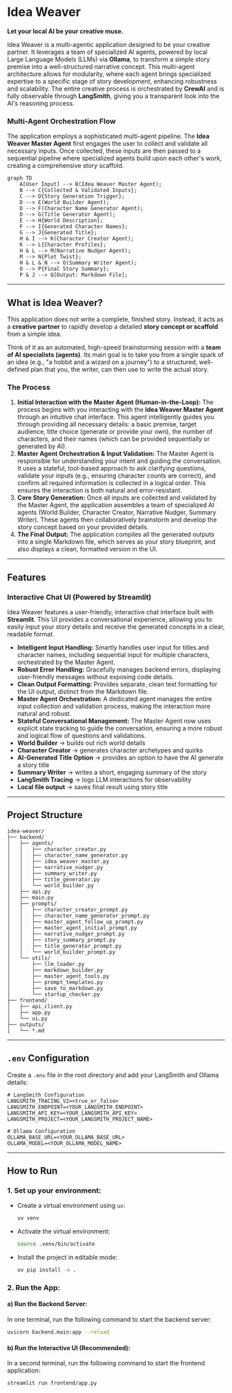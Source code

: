 # Idea Weaver

**Let your local AI be your creative muse.**

Idea Weaver is a multi-agentic application designed to be your creative partner. It leverages a team of specialized AI agents, powered by local Large Language Models (LLMs) via **Ollama**, to transform a simple story premise into a well-structured narrative concept. This multi-agent architecture allows for modularity, where each agent brings specialized expertise to a specific stage of story development, enhancing robustness and scalability. The entire creative process is orchestrated by **CrewAI** and is fully observable through **LangSmith**, giving you a transparent look into the AI's reasoning process.

### Multi-Agent Orchestration Flow

The application employs a sophisticated multi-agent pipeline. The **Idea Weaver Master Agent** first engages the user to collect and validate all necessary inputs. Once collected, these inputs are then passed to a sequential pipeline where specialized agents build upon each other's work, creating a comprehensive story scaffold.

```mermaid
graph TD
    A[User Input] --> B(Idea Weaver Master Agent);
    B --> C{Collected & Validated Inputs};
    C --> D{Story Generation Trigger};
    D --> E(World Builder Agent);
    D --> F(Character Name Generator Agent);
    D --> G(Title Generator Agent);
    E --> H{World Description};
    F --> I{Generated Character Names};
    G --> J{Generated Title};
    H & I --> K(Character Creator Agent);
    K --> L{Character Profiles};
    H & L --> M(Narrative Nudger Agent);
    M --> N{Plot Twist};
    H & L & N --> O(Summary Writer Agent);
    O --> P{Final Story Summary};
    P & J --> Q[Output: Markdown File];
```

---

## What is Idea Weaver?

This application does not write a complete, finished story. Instead, it acts as a **creative partner** to rapidly develop a detailed **story concept or scaffold** from a simple idea.

Think of it as an automated, high-speed brainstorming session with a **team of AI specialists (agents)**. Its main goal is to take you from a single spark of an idea (e.g., "a hobbit and a wizard on a journey") to a structured, well-defined plan that you, the writer, can then use to write the actual story.

### The Process

1.  **Initial Interaction with the Master Agent (Human-in-the-Loop):** The process begins with you interacting with the **Idea Weaver Master Agent** through an intuitive chat interface. This agent intelligently guides you through providing all necessary details: a basic premise, target audience, title choice (generate or provide your own), the number of characters, and their names (which can be provided sequentially or generated by AI).
2.  **Master Agent Orchestration & Input Validation:** The Master Agent is responsible for understanding your intent and guiding the conversation. It uses a stateful, tool-based approach to ask clarifying questions, validate your inputs (e.g., ensuring character counts are correct), and confirm all required information is collected in a logical order. This ensures the interaction is both natural and error-resistant.
3.  **Core Story Generation:** Once all inputs are collected and validated by the Master Agent, the application assembles a team of specialized AI agents (World Builder, Character Creator, Narrative Nudger, Summary Writer). These agents then collaboratively brainstorm and develop the story concept based on your provided details.
4.  **The Final Output:** The application compiles all the generated outputs into a single Markdown file, which serves as your story blueprint, and also displays a clean, formatted version in the UI.

---

## Features

### Interactive Chat UI (Powered by Streamlit)

Idea Weaver features a user-friendly, interactive chat interface built with **Streamlit**. This UI provides a conversational experience, allowing you to easily input your story details and receive the generated concepts in a clear, readable format.

-   **Intelligent Input Handling:** Smartly handles user input for titles and character names, including sequential input for multiple characters, orchestrated by the Master Agent.
-   **Robust Error Handling:** Gracefully manages backend errors, displaying user-friendly messages without exposing code details.
-   **Clean Output Formatting:** Provides separate, clean text formatting for the UI output, distinct from the Markdown file.
-   **Master Agent Orchestration:** A dedicated agent manages the entire input collection and validation process, making the interaction more natural and robust.
-   **Stateful Conversational Management:** The Master Agent now uses explicit state tracking to guide the conversation, ensuring a more robust and logical flow of questions and validations.
-   **World Builder** → builds out rich world details
-   **Character Creator** → generates character archetypes and quirks
-   **AI-Generated Title Option** → provides an option to have the AI generate a story title
-   **Summary Writer** → writes a short, engaging summary of the story
-   **LangSmith Tracing** → logs LLM interactions for observability
-   **Local file output** → saves final result using story title

---



## Project Structure

```
idea-weaver/
├── backend/
│   ├── agents/
│   │   ├── character_creator.py
│   │   ├── character_name_generator.py
│   │   ├── idea_weaver_master.py
│   │   ├── narrative_nudger.py
│   │   ├── summary_writer.py
│   │   ├── title_generator.py
│   │   └── world_builder.py
│   ├── api.py
│   ├── main.py
│   ├── prompts/
│   │   ├── character_creator_prompt.py
│   │   ├── character_name_generator_prompt.py
│   │   ├── master_agent_follow_up_prompt.py
│   │   ├── master_agent_initial_prompt.py
│   │   ├── narrative_nudger_prompt.py
│   │   ├── story_summary_prompt.py
│   │   ├── title_generator_prompt.py
│   │   └── world_builder_prompt.py
│   └── utils/
│       ├── llm_loader.py
│       ├── markdown_builder.py
│       ├── master_agent_tools.py
│       ├── prompt_templates.py
│       ├── save_to_markdown.py
│       └── startup_checker.py
├── frontend/
│   ├── api_client.py
│   ├── app.py
│   └── ui.py
├── outputs/
│   └── *.md
```

---

## `.env` Configuration

Create a `.env` file in the root directory and add your LangSmith and Ollama details:

```
# LangSmith Configuration
LANGSMITH_TRACING_V2=<true_or_false>
LANGSMITH_ENDPOINT=<YOUR_LANGSMITH_ENDPOINT>
LANGSMITH_API_KEY=<YOUR_LANGSMITH_API_KEY>
LANGSMITH_PROJECT=<YOUR_LANGSMITH_PROJECT_NAME>

# Ollama Configuration
OLLAMA_BASE_URL=<YOUR_OLLAMA_BASE_URL>
OLLAMA_MODEL=<YOUR_OLLAMA_MODEL_NAME>
```

---

## How to Run

### 1. Set up your environment:

- Create a virtual environment using `uv`:
    ```bash
    uv venv
    ```
- Activate the virtual environment:
    ```bash
    source .venv/bin/activate
    ```
- Install the project in editable mode:
    ```bash
    uv pip install -e .
    ```

### 2. Run the App:

#### a) Run the Backend Server:

In one terminal, run the following command to start the backend server:

```bash
uvicorn backend.main:app --reload
```

#### b) Run the Interactive UI (Recommended):

In a second terminal, run the following command to start the frontend application:

```bash
streamlit run frontend/app.py
```